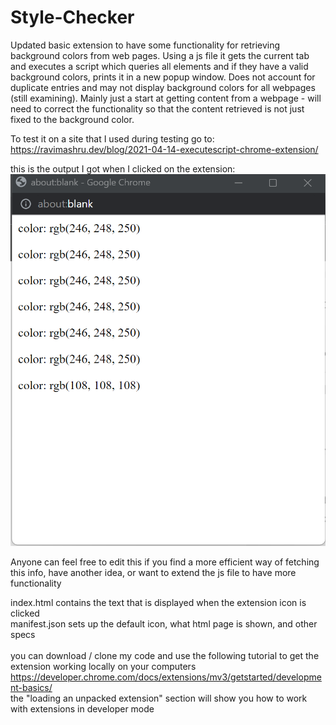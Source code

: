 # Style-Checker

Updated basic extension to have some functionality for retrieving background colors from web pages. Using a js file it gets the current tab and executes a script which queries all elements and if they have a valid background colors, prints it in a new popup window. Does not account for duplicate entries and may not display background colors for all webpages (still examining). Mainly just a start at getting content from a webpage - will need to correct the functionality so that the content retrieved is not just fixed to the background color.

To test it on a site that I used during testing go to:
https://ravimashru.dev/blog/2021-04-14-executescript-chrome-extension/ 

this is the output I got when I clicked on the extension:
![Background colors returned by the site](background-colors-extension.png)

Anyone can feel free to edit this if you find a more efficient way of fetching this info, have another idea, or want to extend the js file to have more functionality

index.html contains the text that is displayed when the extension icon is clicked\
manifest.json sets up the default icon, what html page is shown, and other specs\
\
you can download / clone my code and use the following tutorial to get the extension working locally on your computers\
https://developer.chrome.com/docs/extensions/mv3/getstarted/development-basics/ \
the "loading an unpacked extension" section will show you how to work with extensions in developer mode
